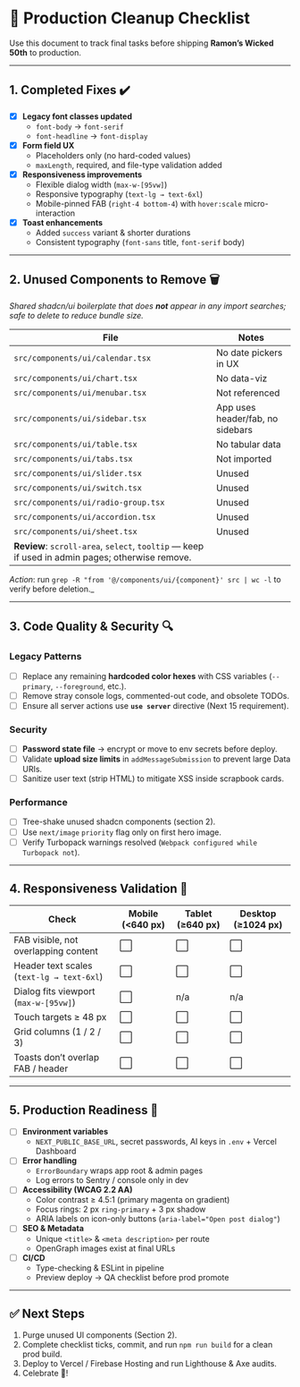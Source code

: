 # 🧹 Production Cleanup Checklist

Use this document to track final tasks before shipping **Ramon’s Wicked 50th** to production.

---

## 1. Completed Fixes ✔️

- [x] **Legacy font classes updated**  
  - `font-body` → `font-serif`  
  - `font-headline` → `font-display`
- [x] **Form field UX**  
  - Placeholders only (no hard-coded values)  
  - `maxLength`, required, and file-type validation added
- [x] **Responsiveness improvements**  
  - Flexible dialog width (`max-w-[95vw]`)  
  - Responsive typography (`text-lg → text-6xl`)  
  - Mobile-pinned FAB (`right-4 bottom-4`) with `hover:scale` micro-interaction
- [x] **Toast enhancements**  
  - Added `success` variant & shorter durations  
  - Consistent typography (`font-sans` title, `font-serif` body)

---

## 2. Unused Components to Remove 🗑️

_Shared shadcn/ui boilerplate that does **not** appear in any import searches; safe to delete to reduce bundle size._

| File | Notes |
|------|-------|
| `src/components/ui/calendar.tsx` | No date pickers in UX |
| `src/components/ui/chart.tsx` | No data-viz |
| `src/components/ui/menubar.tsx` | Not referenced |
| `src/components/ui/sidebar.tsx` | App uses header/fab, no sidebars |
| `src/components/ui/table.tsx` | No tabular data |
| `src/components/ui/tabs.tsx` | Not imported |
| `src/components/ui/slider.tsx` | Unused |
| `src/components/ui/switch.tsx` | Unused |
| `src/components/ui/radio-group.tsx` | Unused |
| `src/components/ui/accordion.tsx` | Unused |
| `src/components/ui/sheet.tsx` | Unused |
| **Review**: `scroll-area`, `select`, `tooltip` — keep if used in admin pages; otherwise remove.

_Action_: run `grep -R "from '@/components/ui/{component}' src | wc -l` to verify before deletion._

---

## 3. Code Quality & Security 🔍

### Legacy Patterns
- [ ] Replace any remaining **hardcoded color hexes** with CSS variables (`--primary`, `--foreground`, etc.).
- [ ] Remove stray console logs, commented-out code, and obsolete TODOs.
- [ ] Ensure all server actions use **`use server`** directive (Next 15 requirement).

### Security
- [ ] **Password state file** → encrypt or move to env secrets before deploy.  
- [ ] Validate **upload size limits** in `addMessageSubmission` to prevent large Data URIs.  
- [ ] Sanitize user text (strip HTML) to mitigate XSS inside scrapbook cards.

### Performance
- [ ] Tree-shake unused shadcn components (section 2).  
- [ ] Use `next/image` `priority` flag only on first hero image.  
- [ ] Verify Turbopack warnings resolved (`Webpack configured while Turbopack not`).

---

## 4. Responsiveness Validation 📱

| Check | Mobile (<640 px) | Tablet (≥640 px) | Desktop (≥1024 px) |
|-------|------------------|-------------------|---------------------|
| FAB visible, not overlapping content | ⬜ | ⬜ | ⬜ |
| Header text scales (`text-lg → text-6xl`) | ⬜ | ⬜ | ⬜ |
| Dialog fits viewport (`max-w-[95vw]`) | ⬜ | n/a | n/a |
| Touch targets ≥ 48 px | ⬜ | ⬜ | ⬜ |
| Grid columns (1 / 2 / 3) | ⬜ | ⬜ | ⬜ |
| Toasts don’t overlap FAB / header | ⬜ | ⬜ | ⬜ |

---

## 5. Production Readiness 🚀

- [ ] **Environment variables**  
  - `NEXT_PUBLIC_BASE_URL`, secret passwords, AI keys in `.env` + Vercel Dashboard
- [ ] **Error handling**  
  - `ErrorBoundary` wraps app root & admin pages  
  - Log errors to Sentry / console only in dev
- [ ] **Accessibility (WCAG 2.2 AA)**  
  - Color contrast ≥ 4.5:1 (primary magenta on gradient)  
  - Focus rings: 2 px `ring-primary` + 3 px shadow  
  - ARIA labels on icon-only buttons (`aria-label="Open post dialog"`)
- [ ] **SEO & Metadata**  
  - Unique `<title>` & `<meta description>` per route  
  - OpenGraph images exist at final URLs
- [ ] **CI/CD**  
  - Type-checking & ESLint in pipeline  
  - Preview deploy → QA checklist before prod promote

---

## ✅ Next Steps

1. Purge unused UI components (Section 2).  
2. Complete checklist ticks, commit, and run `npm run build` for a clean prod build.  
3. Deploy to Vercel / Firebase Hosting and run Lighthouse & Axe audits.  
4. Celebrate 🎉!
